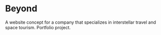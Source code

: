 # Beyond
A website concept for a company that specializes in interstellar travel and space tourism. Portfolio project.
